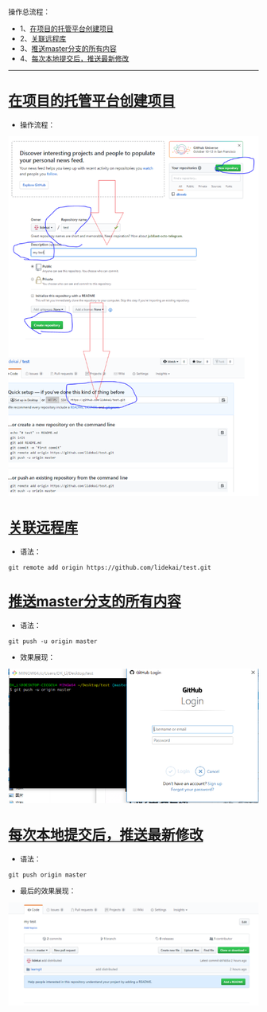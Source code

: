 操作总流程：
- 1、[在项目的托管平台创建项目](#git-01)
- 2、[关联远程库](#git-02)
- 3、[推送master分支的所有内容](#git-03)
- 4、[每次本地提交后，推送最新修改](#git-04)

----------

# <a name="git-01" href="#" >在项目的托管平台创建项目</a>

- 操作流程：

![](image/9-1.png)

# <a name="git-02" href="#" >关联远程库</a>
- 语法：
```shell
git remote add origin https://github.com/lidekai/test.git
```
# <a name="git-03" href="#" >推送master分支的所有内容</a>
- 语法：
```shell
git push -u origin master
```
- 效果展现：

![](image/9-2.png)

# <a name="git-04" href="#" >每次本地提交后，推送最新修改</a>
- 语法：
```shell
git push origin master
```

- 最后的效果展现：

![](image/9-3.png)
